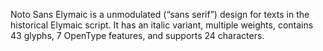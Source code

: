 Noto Sans Elymaic is a unmodulated (“sans serif”) design for texts in the historical Elymaic script. It has an italic variant, multiple weights, contains 43 glyphs, 7 OpenType features, and supports 24 characters.